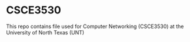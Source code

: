 # CSCE3530
This repo contains file used for Computer Networking (CSCE3530) at the University of North Texas (UNT)
